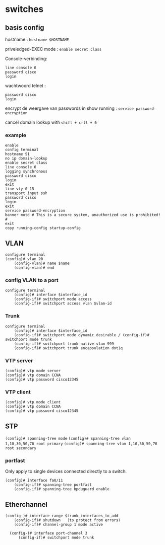 # switches
## basis config
hostname : `hostname $HOSTNAME`

priveledged-EXEC mode : `enable secret class`

Console-verbinding:
```
line console 0
password cisco
login
```

wachtwoord telnet : 
```line vty 0 15
password cisco
login
```
encrypt de weergave van passwords in show running : `service password-encryption`

cancel domain lookup with `shift + crtl + 6`
### example
```
enable
config terminal
hostname S1
no ip domain-lookup
enable secret class
line console 0
logging synchronous
password cisco
login
exit
line vty 0 15
transport input ssh
password cisco
login
exit
service password-encryption
banner motd # This is a secure system, unauthorized use is prohibited! #
exit
copy running-config startup-config
```

## VLAN
```
configure terminal
(config)# vlan 20
    (config-vlan)# name $name
    (config-vlan)# end
```

### config VLAN to a port
```
configure terminal 
    (config)# interface $interface_id
    (config-if)# switchport mode access
    (config-if)# switchport access vlan $vlan-id
```

### Trunk
```
configure terminal
    (config)# interface $interface_id
    (config-if)# switchport mode dynamic desirable / (config-if)# switchport mode trunk
    (config-if)# switchport trunk native vlan 999
    (config-if)# switchport trunk encapsulation dot1q
```

### VTP server
```
(config)# vtp mode server
(config)# vtp domain CCNA
(config)# vtp password cisco12345
```

### VTP client
```
(config)# vtp mode client
(config)# vtp domain CCNA
(config)# vtp password cisco12345
```

## STP
`(config)# spanning-tree mode`
`(config)# spanning-tree vlan 1,10,30,50,70 root primary`
`(config)# spanning-tree vlan 1,10,30,50,70 root secondary`



### portfast
Only apply to single devices connected directly to a switch.
```
(config)# interface fa0/11
    (config-if)# spanning-tree portfast
    (config-if)# spanning-tree bpduguard enable
```

## Etherchannel
```
(config-)# interface range $trunk_interfaces_to_add
    (config-if)# shutdown   (to protect from errors)
    (config-if)# channel-group 1 mode active
```
```
  (config-)# interface port-channel 3
      (config-if)# switchport mode trunk
```

